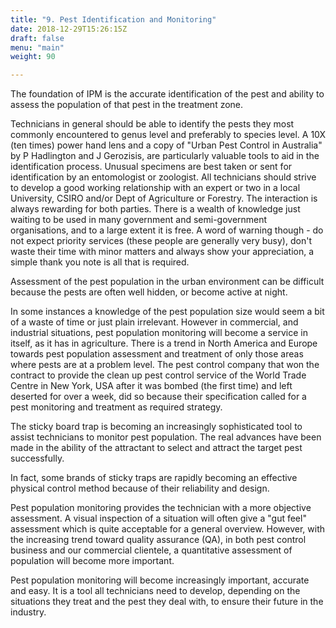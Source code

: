 ```yaml
---
title: "9. Pest Identification and Monitoring"
date: 2018-12-29T15:26:15Z
draft: false
menu: "main"
weight: 90

---
```

The foundation of IPM is the accurate identification of the pest and ability to assess the population of that pest in the treatment zone.

Technicians in general should be able to identify the pests they most commonly encountered to genus level and preferably to species level. A 10X (ten times) power hand lens and a copy of "Urban Pest Control in Australia" by P Hadlington and J Gerozisis, are particularly valuable tools to aid in the identification process. Unusual specimens are best taken or sent for identification by an entomologist or zoologist. All technicians should strive to develop a good working relationship with an expert or two in a local University, CSIRO and/or Dept of Agriculture or Forestry. The interaction is always rewarding for both parties. There is a wealth of knowledge just waiting to be used in many government and semi-government organisations, and to a large extent it is free. A word of warning though - do not expect priority services (these people are generally very busy), don't waste their time with minor matters and always show your appreciation, a simple thank you note is all that is required.

Assessment of the pest population in the urban environment can be difficult because the pests are often well hidden, or become active at night.

In some instances a knowledge of the pest population size would seem a bit of a waste of time or just plain irrelevant. However in commercial, and industrial situations, pest population monitoring will become a service in itself, as it has in agriculture. There is a trend in North America and Europe towards pest population assessment and treatment of only those areas where pests are at a problem level. The pest control company that won the contract to provide the clean up pest control service of the World Trade Centre in New York, USA after it was bombed (the first time) and left deserted for over a week, did so because their specification called for a pest monitoring and treatment as required strategy.

The sticky board trap is becoming an increasingly sophisticated tool to assist technicians to monitor pest population. The real advances have been made in the ability of the attractant to select and attract the target pest successfully.

In fact, some brands of sticky traps are rapidly becoming an effective physical control method because of their reliability and design.

Pest population monitoring provides the technician with a more objective assessment. A visual inspection of a situation will often give a "gut feel" assessment which is quite acceptable for a general overview. However, with the increasing trend toward quality assurance (QA), in both pest control business and our commercial clientele, a quantitative assessment of population will become more important.

Pest population monitoring will become increasingly important, accurate and easy. It is a tool all technicians need to develop, depending on the situations they treat and the pest they deal with, to ensure their future in the industry.